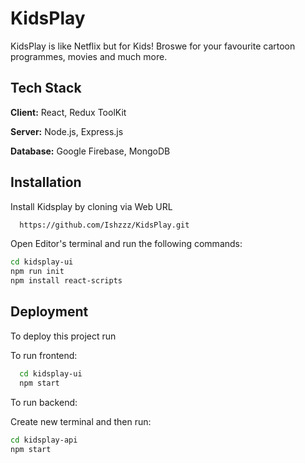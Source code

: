 # KidsPlay
KidsPlay is like Netflix but for Kids! Broswe for your favourite cartoon programmes, movies and much more. 

## Tech Stack

**Client:** React, Redux ToolKit

**Server:** Node.js, Express.js

**Database:** Google Firebase, MongoDB

## Installation

Install Kidsplay by cloning via Web URL

```bash
  https://github.com/Ishzzz/KidsPlay.git
```
Open Editor's terminal and run the following commands:
```bash
cd kidsplay-ui
npm run init 
npm install react-scripts
```

## Deployment

To deploy this project run

To run frontend:

```bash
  cd kidsplay-ui
  npm start
```
To run backend:

Create new terminal and then run: 
```bash
cd kidsplay-api
npm start
```
